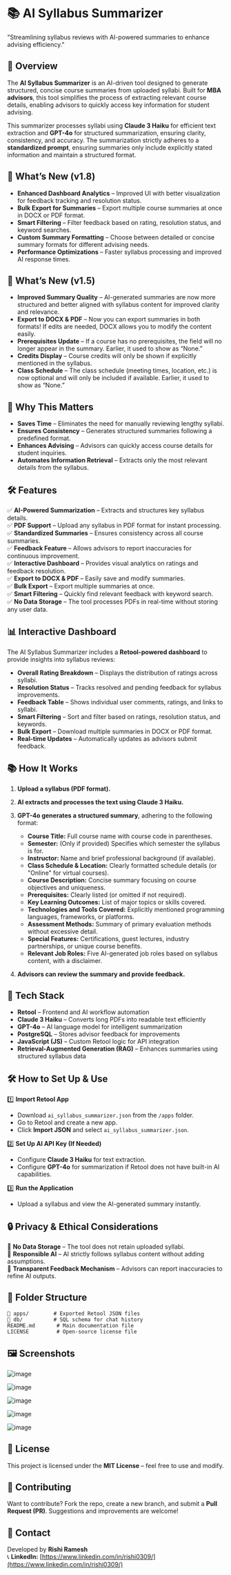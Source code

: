 # 📚 AI Syllabus Summarizer
"Streamlining syllabus reviews with AI-powered summaries to enhance advising efficiency."

## 🚀 Overview

The **AI Syllabus Summarizer** is an AI-driven tool designed to generate structured, concise course summaries from uploaded syllabi. Built for **MBA advisors**, this tool simplifies the process of extracting relevant course details, enabling advisors to quickly access key information for student advising.

This summarizer processes syllabi using **Claude 3 Haiku** for efficient text extraction and **GPT-4o** for structured summarization, ensuring clarity, consistency, and accuracy. The summarization strictly adheres to a **standardized prompt**, ensuring summaries only include explicitly stated information and maintain a structured format.

## 📌 What’s New (v1.8)

- **Enhanced Dashboard Analytics** – Improved UI with better visualization for feedback tracking and resolution status.
- **Bulk Export for Summaries** – Export multiple course summaries at once in DOCX or PDF format.
- **Smart Filtering** – Filter feedback based on rating, resolution status, and keyword searches.
- **Custom Summary Formatting** – Choose between detailed or concise summary formats for different advising needs.
- **Performance Optimizations** – Faster syllabus processing and improved AI response times.

## 📌 What’s New (v1.5)

- **Improved Summary Quality** – AI-generated summaries are now more structured and better aligned with syllabus content for improved clarity and relevance.
- **Export to DOCX & PDF** – Now you can export summaries in both formats! If edits are needed, DOCX allows you to modify the content easily.
- **Prerequisites Update** – If a course has no prerequisites, the field will no longer appear in the summary. Earlier, it used to show as “None.”
- **Credits Display** – Course credits will only be shown if explicitly mentioned in the syllabus.
- **Class Schedule** – The class schedule (meeting times, location, etc.) is now optional and will only be included if available. Earlier, it used to show as “None.”

## 🌱 Why This Matters

- **Saves Time** – Eliminates the need for manually reviewing lengthy syllabi.  
- **Ensures Consistency** – Generates structured summaries following a predefined format.  
- **Enhances Advising** – Advisors can quickly access course details for student inquiries.  
- **Automates Information Retrieval** – Extracts only the most relevant details from the syllabus.  

## 🛠️ Features

✅ **AI-Powered Summarization** – Extracts and structures key syllabus details.  
✅ **PDF Support** – Upload any syllabus in PDF format for instant processing.  
✅ **Standardized Summaries** – Ensures consistency across all course summaries.  
✅ **Feedback Feature** – Allows advisors to report inaccuracies for continuous improvement.  
✅ **Interactive Dashboard** – Provides visual analytics on ratings and feedback resolution.  
✅ **Export to DOCX & PDF** – Easily save and modify summaries.  
✅ **Bulk Export** – Export multiple summaries at once.  
✅ **Smart Filtering** – Quickly find relevant feedback with keyword search.  
✅ **No Data Storage** – The tool processes PDFs in real-time without storing any user data.  

## 📊 Interactive Dashboard

The AI Syllabus Summarizer includes a **Retool-powered dashboard** to provide insights into syllabus reviews:
- **Overall Rating Breakdown** – Displays the distribution of ratings across syllabi.
- **Resolution Status** – Tracks resolved and pending feedback for syllabus improvements.
- **Feedback Table** – Shows individual user comments, ratings, and links to syllabi.
- **Smart Filtering** – Sort and filter based on ratings, resolution status, and keywords.
- **Bulk Export** – Download multiple summaries in DOCX or PDF format.
- **Real-time Updates** – Automatically updates as advisors submit feedback.

## 📚 How It Works

1. **Upload a syllabus (PDF format).**  
2. **AI extracts and processes the text using Claude 3 Haiku.**  
3. **GPT-4o generates a structured summary**, adhering to the following format:  
   - **Course Title:** Full course name with course code in parentheses.  
   - **Semester:** (Only if provided) Specifies which semester the syllabus is for.  
   - **Instructor:** Name and brief professional background (if available).  
   - **Class Schedule & Location:** Clearly formatted schedule details (or "Online" for virtual courses).  
   - **Course Description:** Concise summary focusing on course objectives and uniqueness.  
   - **Prerequisites:** Clearly listed (or omitted if not required).  
   - **Key Learning Outcomes:** List of major topics or skills covered.  
   - **Technologies and Tools Covered:** Explicitly mentioned programming languages, frameworks, or platforms.  
   - **Assessment Methods:** Summary of primary evaluation methods without excessive detail.  
   - **Special Features:** Certifications, guest lectures, industry partnerships, or unique course benefits.  
   - **Relevant Job Roles:** Five AI-generated job roles based on syllabus content, with a disclaimer.  

4. **Advisors can review the summary and provide feedback.**  

## 🌇 Tech Stack

- **Retool** – Frontend and AI workflow automation  
- **Claude 3 Haiku** – Converts long PDFs into readable text efficiently  
- **GPT-4o** – AI language model for intelligent summarization  
- **PostgreSQL** – Stores advisor feedback for improvements  
- **JavaScript (JS)** – Custom Retool logic for API integration  
- **Retrieval-Augmented Generation (RAG)** – Enhances summaries using structured syllabus data  

## 🛠️ How to Set Up & Use

1️⃣ **Import Retool App**  
- Download `ai_syllabus_summarizer.json` from the `/apps` folder.  
- Go to Retool and create a new app.  
- Click **Import JSON** and select `ai_syllabus_summarizer.json`.  

2️⃣ **Set Up AI API Key (If Needed)**  
- Configure **Claude 3 Haiku** for text extraction.  
- Configure **GPT-4o** for summarization if Retool does not have built-in AI capabilities.  

3️⃣ **Run the Application**  
- Upload a syllabus and view the AI-generated summary instantly.  

## 🔒 Privacy & Ethical Considerations

🚫 **No Data Storage** – The tool does not retain uploaded syllabi.  
🔄 **Responsible AI** – AI strictly follows syllabus content without adding assumptions.  
📢 **Transparent Feedback Mechanism** – Advisors can report inaccuracies to refine AI outputs.  

## 💽 Folder Structure
```
📂 apps/        # Exported Retool JSON files
📂 db/          # SQL schema for chat history
README.md       # Main documentation file
LICENSE         # Open-source license file
```

## 🖼️ Screenshots
![image](https://github.com/user-attachments/assets/1b8ffa8d-c8c4-4da2-b8e3-e9022a0312b7)

![image](https://github.com/user-attachments/assets/a7f440e7-95ed-447c-a9ae-be874ddb9165)

![image](https://github.com/user-attachments/assets/b4e98078-71d7-4f30-95f4-24cc5a14afda)

![image](https://github.com/user-attachments/assets/86583742-e0d2-489c-8817-3ed500c01300)

![image](https://github.com/user-attachments/assets/1429cf88-b902-4b12-9bc6-4bed890aaac7)


## 📝 License

This project is licensed under the **MIT License** – feel free to use and modify.

## 🤝 Contributing

Want to contribute? Fork the repo, create a new branch, and submit a **Pull Request (PR)**. Suggestions and improvements are welcome!

## 💎 Contact

Developed by **Rishi Ramesh**  
📞 **LinkedIn:** [https://www.linkedin.com/in/rishi0309/](https://www.linkedin.com/in/rishi0309/)

